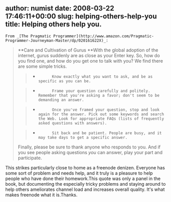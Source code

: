 author: numist
date: 2008-03-22 17:46:11+00:00
slug: helping-others-help-you
title: Helping others help you.
---

	From _[The Pragmatic Programmer](http://www.amazon.com/Pragmatic-Programmer-Journeyman-Master/dp/020161622X)_:


<blockquote>**Care and Cultivation of Gurus **With the global adoption of the internet, gurus suddenly are as close as your Enter key.  So, how do you find one, and how do you get one to talk with you? We find there are some simple tricks.

> 
> 
	
>   * 			Know exactly what you want to ask, and be as specific as you can be.
> 
	
>   * 			Frame your question carefully and politely. Remember that you're asking a favor; don't seem to be demanding an answer.
> 
	
>   * 			Once you've framed your question, stop and look again for the answer. Pick out some keywords and search the Web. Look for appropriate FAQs (lists of frequently asked questions with answers).
> 
	
>   * 			Sit back and be patient. People are busy, and it may take days to get a specific answer.
> 

Finally, please be sure to thank anyone who responds to you. And if you see people asking questions _you_ can answer, play your part and participate.</blockquote>


This strikes particularly close to home as a freenode denizen. Everyone has some sort of problem and needs help, and it truly is a pleasure to help people who have done their homework.This quote was only a panel in the book, but documenting the especially tricky problems and staying around to help others ameliorates channel load and increases overall quality. It's what makes freenode what it is.Thanks.
